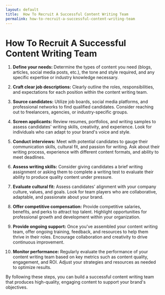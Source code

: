 ```yaml
---
layout: default
title:  How To Recruit A Successful Content Writing Team
permalink: how-to-recruit-a-successful-content-writing-team
---
```


<h1>How To Recruit A Successful Content Writing Team</h1>

1. **Define your needs:** Determine the types of content you need (blogs, articles, social media posts, etc.), the tone and style required, and any specific expertise or industry knowledge necessary.

2. **Craft clear job descriptions:** Clearly outline the roles, responsibilities, and expectations for each position within the content writing team.

3. **Source candidates:** Utilize job boards, social media platforms, and professional networks to find qualified candidates. Consider reaching out to freelancers, agencies, or industry-specific groups.

4. **Screen applicants:** Review resumes, portfolios, and writing samples to assess candidates' writing skills, creativity, and experience. Look for individuals who can adapt to your brand's voice and style.

5. **Conduct interviews:** Meet with potential candidates to gauge their communication skills, cultural fit, and passion for writing. Ask about their writing process, experience with different content formats, and ability to meet deadlines.

6. **Assess writing skills:** Consider giving candidates a brief writing assignment or asking them to complete a writing test to evaluate their ability to produce quality content under pressure.

7. **Evaluate cultural fit:** Assess candidates' alignment with your company culture, values, and goals. Look for team players who are collaborative, adaptable, and passionate about your brand.

8. **Offer competitive compensation:** Provide competitive salaries, benefits, and perks to attract top talent. Highlight opportunities for professional growth and development within your organization.

9. **Provide ongoing support:** Once you've assembled your content writing team, offer ongoing training, feedback, and resources to help them thrive in their roles. Encourage collaboration and creativity to drive continuous improvement.

10. **Monitor performance:** Regularly evaluate the performance of your content writing team based on key metrics such as content quality, engagement, and ROI. Adjust your strategies and resources as needed to optimize results.

By following these steps, you can build a successful content writing team that produces high-quality, engaging content to support your brand's objectives.